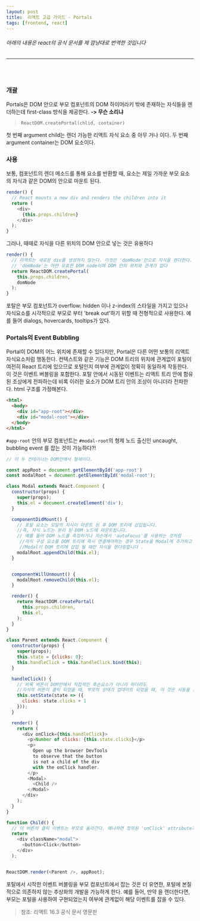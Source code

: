 ```yaml
---
layout: post
title:  리액트 고급 가이드 - Portals
tags: [frontend, react]
---
```

###### 아래의 내용은 react의 공식 문서를 제 깜냥대로 번역한 것입니다
___
<br>
<br>

### 개괄

Portals은 DOM 안으로 부모 컴포넌트의 DOM 하이어라키 밖에 존재하는 자식들을 렌더하는데 
first-class 방식을 제공한다.
**-> 무슨 소리냐**
> `ReactDOM.createPortal(chlid, container)`

첫 번째 argument child는 렌더 가능한 리액트 자식 요소 중 아무 거나 이다.
 두 번째 argument container는 DOM 요소이다.


### 사용

보통, 컴포넌트의 렌더 메소드를 통해 요소를 반환할 때, 요소는 제일 가까운 부모 요소의 자식과 
같은 DOM의 안으로 마운트 된다.

```js
render() {
  // React mounts a new div and renders the children into it
  return (
    <div>
      {this.props.children}
    </div>
  );
}
```
그러나, 때때로 자식을 다른 위치의 DOM 안으로 넣는 것은 유용하다
```js
render() {
  // 리액트는 새로운 div를 생성하지 않는다. 이것은 'domNode'안으로 자식을 렌더한다.
  // 'domNode'는 어떤 유효한 DOM node이며 DOM 안의 위치와 관계가 없다
  return ReactDOM.createPortal(
    this.props.children,
    domNode
  );
}
```
포탈은 부모 컴포넌트가 overflow: hidden 이나 z-index의 스타일을 가지고 있으나
 자식요소를 시각적으로 부모로 부터 'break out'하기 위할 때 전형적으로 사용한다.
예를 들어 dialogs, hovercards, tooltips가 있다.


### Portals의 Event Bubbling

 Portal이 DOM의 어느 위치에 존재할 수 있다지만, Portal은 다른 어떤 보통의 리액트 자식요소처럼 행동한다. 
 컨텍스트와 같은 기능은 DOM 트리의 위치에 관계없이 포털이 여전히 React 트리에 있으므로 포털인지
  여부에 관계없이 정확히 동일하게 작동한다. 이 것은 이벤트 버블링을 포함한다. 포탈 안에서 시동된 
  이벤트는 리액트 트리 안에 함유된 조상에게 전파하는데 비록 이러한 요소가 DOM 트리 안의
   조상이 아니더라 전파한다. html 구조를 가정해본다.
```html
<html>
  <body>
    <div id="app-root"></div>
    <div id="modal-root"></div>
  </body>
</html>
```
`#app-root` 안의 부모 컴포넌트는 `#modal-root`의 형제 노드 출신인 uncaught, bubbling event 를 잡는 것이 가능하다?!


```js
// 이 두 컨테이너는 DOM안에서 형제이다.

const appRoot = document.getElementById('app-root')
const modalRoot = document.getElementById('modal-root');

class Modal extends React.Component {
  constructor(props) {
    super(props);
    this.el = document.createElement('div');
  }

  componentDidMount() {
    // 포탈 요소는 모달의 자식이 마운트 된 후 DOM 트리에 삽입됩니다. 
    //즉, 자식 노드는 분리 된 DOM 노드에 마운트됩니다.
    // 예를 들어 DOM 노드를 측정하거나 자손에서 'autoFocus'를 사용하는 것처럼
     //자식 구성 요소를 DOM 트리에 즉시 연결해야하는 경우 State을 Modal에 추가하고 
     //Modal이 DOM 트리에 삽입 될 때만 자식을 렌더링합니다 .
    modalRoot.appendChild(this.el);
  }


  componentWillUnmount() {
    modalRoot.removeChild(this.el);
  }

  render() {
    return ReactDOM.createPortal(
      this.props.children,
      this.el,
    );
  }
}

class Parent extends React.Component {
  constructor(props) {
    super(props);
    this.state = {clicks: 0};
    this.handleClick = this.handleClick.bind(this);
  }

  handleClick() {
    // 비록 버튼이 DOM안에서 직접적인 후손요소가 아니라 하더라도
    //자식의 버튼이 클릭 되었을 때, 부모의 상태가 업데이트 되었을 때, 이 것은 시동을 건다.
    this.setState(state => ({
      clicks: state.clicks + 1
    }));
  }

  render() {
    return (
      <div onClick={this.handleClick}>
        <p>Number of clicks: {this.state.clicks}</p>
        <p>
          Open up the browser DevTools
          to observe that the button
          is not a child of the div
          with the onClick handler.
        </p>
        <Modal>
          <Child />
        </Modal>
      </div>
    );
  }
}

function Child() {
  // 이 버튼의 클릭 이벤트는 부모로 올라간다. 왜냐하면 정의된 'onClick' attribute가 없기 때문이다.
  return 
    <div className="modal">
      <button>Click</button>
    </div>
  );


ReactDOM.render(<Parent />, appRoot);
```

포탈에서 시작한 이벤트 버블링을 부모 컴포넌트에서 잡는 것은 더 유연한, 
포털에 본질적으로 의존하지 않는 추상화의 개발을 가능하게 한다. 예를 들어, 
만약 <Modal />을 렌더한다면, 부모는 포털을 사용하여 구현되었는지 여부에 관계없이 해당 이벤트를 잡을 수 있다.


> 참조: 리액트 16.3 공식 문서 영문판